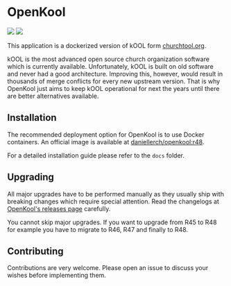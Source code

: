 # OpenKool

[![](https://images.microbadger.com/badges/image/daniellerch/openkool:r48.svg)](https://microbadger.com/images/daniellerch/openkool:r48 "Get your own image badge on microbadger.com")
[![](https://images.microbadger.com/badges/version/daniellerch/openkool:r48.svg)](https://microbadger.com/images/daniellerch/openkool:r48 "Get your own version badge on microbadger.com")

This application is a dockerized version of kOOL form [churchtool.org](http://www.churchtool.org).

kOOL is the most advanced open source church organization software which is currently available.
Unfortunately, kOOL is built on old software and never had a good architecture. Improving this, however, would result in thousands of merge conflicts for every new upstream version. That is why OpenKool just aims to keep kOOL operational for next the years until there are better alternatives available.

## Installation
The recommended deployment option for OpenKool is to use Docker containers. An official image is available at [daniellerch/openkool:r48](https://hub.docker.com/r/daniellerch/openkool).

For a detailed installation guide please refer to the `docs` folder.


## Upgrading
All major upgrades have to be performed manually as they usually ship with breaking changes which require special attention. Read the changelogs at [OpenKool's releases page](https://github.com/daniel-lerch/openkool/releases) carefully.

You cannot skip major upgrades. If you want to upgrade from R45 to R48 for example you have to migrate to R46, R47 and finally to R48.

## Contributing
Contributions are very welcome. Please open an issue to discuss your wishes before implementing them.
